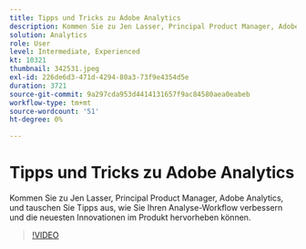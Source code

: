 ```yaml
---
title: Tipps und Tricks zu Adobe Analytics
description: Kommen Sie zu Jen Lasser, Principal Product Manager, Adobe Analytics, und tauschen Sie Tipps aus, wie Sie Ihren Analyse-Workflow verbessern und die neuesten Innovationen hervorheben können
solution: Analytics
role: User
level: Intermediate, Experienced
kt: 10321
thumbnail: 342531.jpeg
exl-id: 226de6d3-471d-4294-80a3-73f9e4354d5e
duration: 3721
source-git-commit: 9a297cda953d4414131657f9ac84580aea0eabeb
workflow-type: tm+mt
source-wordcount: '51'
ht-degree: 0%

---
```


# Tipps und Tricks zu Adobe Analytics

Kommen Sie zu Jen Lasser, Principal Product Manager, Adobe Analytics, und tauschen Sie Tipps aus, wie Sie Ihren Analyse-Workflow verbessern und die neuesten Innovationen im Produkt hervorheben können.

>[!VIDEO](https://video.tv.adobe.com/v/342531/?quality=12&learn=on)
